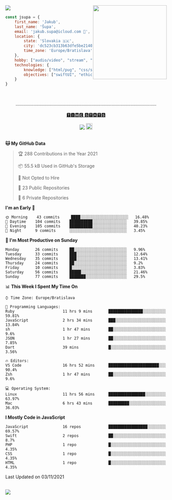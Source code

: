
<img src="https://creepy-corp.eu/pika-bg.png">
<img align='right' src="https://creepy-corp.eu/pika.gif" width="230">
<br>

```js
const jsupa = {
    first_name: 'Jakub',
    last_name: 'Šupa',
    email: 'jakub.supa@icloud.com 📧',
    location: {
        state: 'Slovakia 🇸🇰',
        city: 'dc523cb313b63dfe5be2140b0c05b3bc',
        time_zone: 'Europe/Bratislava'
    },
    hobby: ["audio/video", "stream", "3D modelling/printing", "crypto (XRP 🤍)", "IoT/DIY", "tech"],
    technologies: {
        knowledge: ["html/pug", "css/scss", "javascript/jquery", "vue/react", "nodejs", "ruby on rails", "php", "pgsql/mysql"],
        objectives: ["swiftUI", "ethical hacking", "boost all knowledge to master class"]
    }
}

  ```

<br>
<p align="center">
.............................................................................................................
<br><br>
<a href="https://wakatime.com/@jsupa">🆃🅸🅼🅴 🆂🆃🅰🆃🆂</a>
<br><br>
<img src="https://visitor-badge.laobi.icu/badge?page_id=jsupa.jsupa">
<a href='https://ko-fi.com/Y8Y246Y0V' target='_blank'>
    <img src="https://img.shields.io/badge/buy%20me%20a%20coffee-donate-yellow.svg" alt="Buy Me A Coffee donate button" height="20px"/>
</a>
<br><br>

<!--START_SECTION:waka-->
**🐱 My GitHub Data** 

> 🏆 288 Contributions in the Year 2021
 > 
> 📦 55.5 kB Used in GitHub's Storage 
 > 
> 🚫 Not Opted to Hire
 > 
> 📜 23 Public Repositories 
 > 
> 🔑 6 Private Repositories  
 > 
**I'm an Early 🐤** 

```text
🌞 Morning    43 commits     ████░░░░░░░░░░░░░░░░░░░░░   16.48% 
🌆 Daytime    104 commits    ██████████░░░░░░░░░░░░░░░   39.85% 
🌃 Evening    105 commits    ██████████░░░░░░░░░░░░░░░   40.23% 
🌙 Night      9 commits      ░░░░░░░░░░░░░░░░░░░░░░░░░   3.45%

```
📅 **I'm Most Productive on Sunday** 

```text
Monday       26 commits     ██░░░░░░░░░░░░░░░░░░░░░░░   9.96% 
Tuesday      33 commits     ███░░░░░░░░░░░░░░░░░░░░░░   12.64% 
Wednesday    35 commits     ███░░░░░░░░░░░░░░░░░░░░░░   13.41% 
Thursday     24 commits     ██░░░░░░░░░░░░░░░░░░░░░░░   9.2% 
Friday       10 commits     █░░░░░░░░░░░░░░░░░░░░░░░░   3.83% 
Saturday     56 commits     █████░░░░░░░░░░░░░░░░░░░░   21.46% 
Sunday       77 commits     ███████░░░░░░░░░░░░░░░░░░   29.5%

```


📊 **This Week I Spent My Time On** 

```text
⌚︎ Time Zone: Europe/Bratislava

💬 Programming Languages: 
Ruby                     11 hrs 9 mins       ███████████████░░░░░░░░░░   59.81% 
JavaScript               2 hrs 34 mins       ███░░░░░░░░░░░░░░░░░░░░░░   13.84% 
sh                       1 hr 47 mins        ██░░░░░░░░░░░░░░░░░░░░░░░   9.6% 
JSON                     1 hr 27 mins        ██░░░░░░░░░░░░░░░░░░░░░░░   7.85% 
Dart                     39 mins             █░░░░░░░░░░░░░░░░░░░░░░░░   3.56%

🔥 Editors: 
VS Code                  16 hrs 52 mins      ██████████████████████░░░   90.4% 
Zsh                      1 hr 47 mins        ██░░░░░░░░░░░░░░░░░░░░░░░   9.6%

💻 Operating System: 
Linux                    11 hrs 56 mins      ████████████████░░░░░░░░░   63.97% 
Mac                      6 hrs 43 mins       █████████░░░░░░░░░░░░░░░░   36.03%

```

**I Mostly Code in JavaScript** 

```text
JavaScript               16 repos            █████████████████░░░░░░░░   69.57% 
Swift                    2 repos             ██░░░░░░░░░░░░░░░░░░░░░░░   8.7% 
PHP                      1 repo              █░░░░░░░░░░░░░░░░░░░░░░░░   4.35% 
CSS                      1 repo              █░░░░░░░░░░░░░░░░░░░░░░░░   4.35% 
HTML                     1 repo              █░░░░░░░░░░░░░░░░░░░░░░░░   4.35%

```



 Last Updated on 03/11/2021
<!--END_SECTION:waka-->

</p><br>
<img src="https://creepy-corp.eu/pika-bg-bottom.png">

